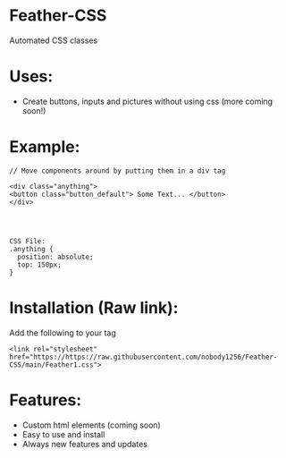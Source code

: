 # Feather-CSS
Automated CSS classes

# Uses:
+ Create buttons, inputs and pictures without using css (more coming soon!)

# Example:

```
// Move components around by putting them in a div tag

<div class="anything">
<button class="button_default"> Some Text... </button>
</div>




CSS File:
.anything {
  position: absolute;
  top: 150px;
}
```

# Installation (Raw link):
Add the following to your <head> tag 
```
<link rel="stylesheet" href="https://https://raw.githubusercontent.com/nobody1256/Feather-CSS/main/Feather1.css">
```
# Features:
+ Custom html elements (coming soon)
+ Easy to use and install
+ Always new features and updates



